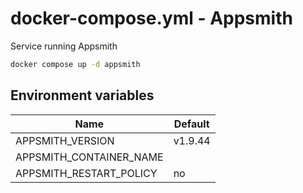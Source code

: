 # docker-compose.yml - Appsmith

Service running Appsmith

```bash
docker compose up -d appsmith
```

## Environment variables

| **Name**                | **Default** |
| ----------------------- | ----------- |
| APPSMITH_VERSION        | v1.9.44     |
| APPSMITH_CONTAINER_NAME |             |
| APPSMITH_RESTART_POLICY | no          |
